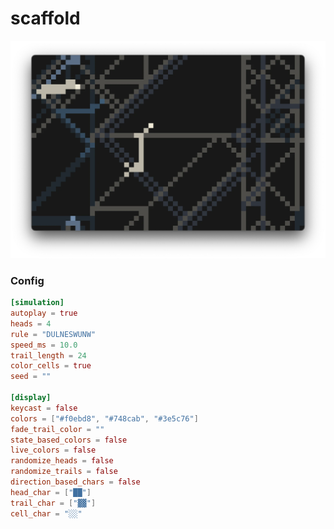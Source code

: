 # scaffold
![scaffold](/assets/trmt_v0_5_0_scaffold_example.webp)

### Config
```toml
[simulation]
autoplay = true
heads = 4
rule = "DULNESWUNW"
speed_ms = 10.0
trail_length = 24
color_cells = true
seed = ""

[display]
keycast = false
colors = ["#f0ebd8", "#748cab", "#3e5c76"]
fade_trail_color = ""
state_based_colors = false
live_colors = false
randomize_heads = false
randomize_trails = false
direction_based_chars = false
head_char = ["██"]
trail_char = ["▓▓"]
cell_char = "░░"
```